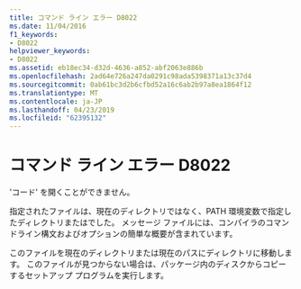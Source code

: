 ```yaml
---
title: コマンド ライン エラー D8022
ms.date: 11/04/2016
f1_keywords:
- D8022
helpviewer_keywords:
- D8022
ms.assetid: eb18ec34-d32d-4636-a852-abf2063e886b
ms.openlocfilehash: 2ad64e726a247da0291c98ada5398371a13c37d4
ms.sourcegitcommit: 0ab61bc3d2b6cfbd52a16c6ab2b97a8ea1864f12
ms.translationtype: MT
ms.contentlocale: ja-JP
ms.lasthandoff: 04/23/2019
ms.locfileid: "62395132"
---
```

# <a name="command-line-error-d8022"></a>コマンド ライン エラー D8022

'コード' を開くことができません。

指定されたファイルは、現在のディレクトリではなく、PATH 環境変数で指定したディレクトリまたはでした。 メッセージ ファイルには、コンパイラのコマンドライン構文およびオプションの簡単な概要が含まれています。

このファイルを現在のディレクトリまたは現在のパスにディレクトリに移動します。 このファイルが見つからない場合は、パッケージ内のディスクからコピーするセットアップ プログラムを実行します。